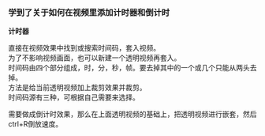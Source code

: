 ### 学到了关于如何在视频里添加计时器和倒计时  

**计时器**  

直接在视频效果中找到或搜索时间码，套入视频。  
为了不影响视频画面，也可以新建一个透明视频再套入。  
时间码由四个部分组成，时，分，秒，帧。要去掉其中的一个或几个只能从两头去掉。  
方法是给当前透明视频加上裁剪效果并裁剪。  
时间码源有三种，可根据自己需要来选择。  

需要做成倒计时效果，那么在上面透明视频的基础上，把透明视频进行嵌套，然后ctrl+R倒放速度。  
